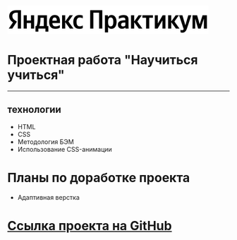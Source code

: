 ![](/images/logo/logo_place_header.svg)

# Проектная работа "Научиться учиться"
---

## технологии

- HTML
- CSS
- Методология БЭМ
- Использование CSS-анимации

# Планы по доработке проекта

- Адаптивная верстка

#

# [Ссылка проекта на GitHub](https://alexey-melikov.github.io/how-to-learn/)
